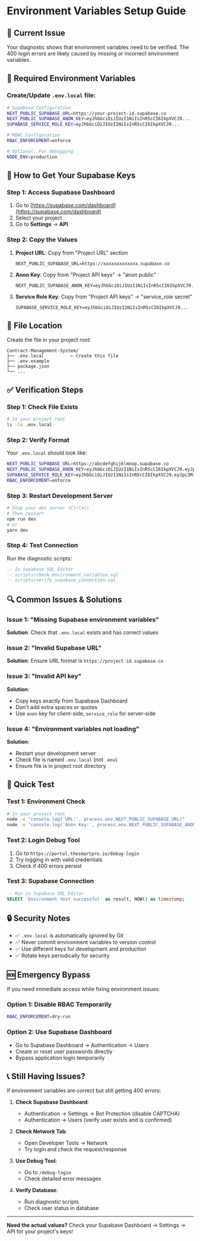 # Environment Variables Setup Guide

## 🚨 Current Issue

Your diagnostic shows that environment variables need to be verified. The 400 login errors are likely caused by missing or incorrect environment variables.

## 🔧 Required Environment Variables

### **Create/Update `.env.local` file:**

```bash
# Supabase Configuration
NEXT_PUBLIC_SUPABASE_URL=https://your-project-id.supabase.co
NEXT_PUBLIC_SUPABASE_ANON_KEY=eyJhbGciOiJIUzI1NiIsInR5cCI6IkpXVCJ9...
SUPABASE_SERVICE_ROLE_KEY=eyJhbGciOiJIUzI1NiIsInR5cCI6IkpXVCJ9...

# RBAC Configuration
RBAC_ENFORCEMENT=enforce

# Optional: For debugging
NODE_ENV=production
```

## 🎯 How to Get Your Supabase Keys

### **Step 1: Access Supabase Dashboard**

1. Go to [https://supabase.com/dashboard](https://supabase.com/dashboard)
2. Select your project
3. Go to **Settings** → **API**

### **Step 2: Copy the Values**

1. **Project URL**: Copy from "Project URL" section

   ```
   NEXT_PUBLIC_SUPABASE_URL=https://xxxxxxxxxxxxx.supabase.co
   ```

2. **Anon Key**: Copy from "Project API keys" → "anon public"

   ```
   NEXT_PUBLIC_SUPABASE_ANON_KEY=eyJhbGciOiJIUzI1NiIsInR5cCI6IkpXVCJ9...
   ```

3. **Service Role Key**: Copy from "Project API keys" → "service_role secret"
   ```
   SUPABASE_SERVICE_ROLE_KEY=eyJhbGciOiJIUzI1NiIsInR5cCI6IkpXVCJ9...
   ```

## 📁 File Location

Create the file in your project root:

```
Contract-Management-System/
├── .env.local          ← Create this file
├── .env.example
├── package.json
└── ...
```

## ✅ Verification Steps

### **Step 1: Check File Exists**

```bash
# In your project root
ls -la .env.local
```

### **Step 2: Verify Format**

Your `.env.local` should look like:

```bash
NEXT_PUBLIC_SUPABASE_URL=https://abcdefghijklmnop.supabase.co
NEXT_PUBLIC_SUPABASE_ANON_KEY=eyJhbGciOiJIUzI1NiIsInR5cCI6IkpXVCJ9.eyJpc3MiOiJzdXBhYmFzZSIsInJlZiI6ImFiY2RlZmdoaWprbG1ub3AiLCJyb2xlIjoiYW5vbiIsImlhdCI6MTYzNDU2Nzg5MCwiZXhwIjoxOTUwMTQzODkwfQ.example_signature
SUPABASE_SERVICE_ROLE_KEY=eyJhbGciOiJIUzI1NiIsInR5cCI6IkpXVCJ9.eyJpc3MiOiJzdXBhYmFzZSIsInJlZiI6ImFiY2RlZmdoaWprbG1ub3AiLCJyb2xlIjoic2VydmljZV9yb2xlIiwiaWF0IjoxNjM0NTY3ODkwLCJleHAiOjE5NTAxNDM4OTB9.example_service_signature
RBAC_ENFORCEMENT=enforce
```

### **Step 3: Restart Development Server**

```bash
# Stop your dev server (Ctrl+C)
# Then restart
npm run dev
# or
yarn dev
```

### **Step 4: Test Connection**

Run the diagnostic scripts:

```sql
-- In Supabase SQL Editor
-- scripts/check_environment_variables.sql
-- scripts/verify_supabase_connection.sql
```

## 🔍 Common Issues & Solutions

### **Issue 1: "Missing Supabase environment variables"**

**Solution**: Check that `.env.local` exists and has correct values

### **Issue 2: "Invalid Supabase URL"**

**Solution**: Ensure URL format is `https://project-id.supabase.co`

### **Issue 3: "Invalid API key"**

**Solution**:

- Copy keys exactly from Supabase Dashboard
- Don't add extra spaces or quotes
- Use `anon` key for client-side, `service_role` for server-side

### **Issue 4: "Environment variables not loading"**

**Solution**:

- Restart your development server
- Check file is named `.env.local` (not `.env`)
- Ensure file is in project root directory

## 🚀 Quick Test

### **Test 1: Environment Check**

```bash
# In your project root
node -e "console.log('URL:', process.env.NEXT_PUBLIC_SUPABASE_URL)"
node -e "console.log('Anon Key:', process.env.NEXT_PUBLIC_SUPABASE_ANON_KEY?.substring(0, 20) + '...')"
```

### **Test 2: Login Debug Tool**

1. Go to `https://portal.thesmartpro.io/debug-login`
2. Try logging in with valid credentials
3. Check if 400 errors persist

### **Test 3: Supabase Connection**

```sql
-- Run in Supabase SQL Editor
SELECT 'Environment test successful' as result, NOW() as timestamp;
```

## 🔒 Security Notes

- ✅ `.env.local` is automatically ignored by Git
- ✅ Never commit environment variables to version control
- ✅ Use different keys for development and production
- ✅ Rotate keys periodically for security

## 🆘 Emergency Bypass

If you need immediate access while fixing environment issues:

### **Option 1: Disable RBAC Temporarily**

```bash
RBAC_ENFORCEMENT=dry-run
```

### **Option 2: Use Supabase Dashboard**

- Go to Supabase Dashboard → Authentication → Users
- Create or reset user passwords directly
- Bypass application login temporarily

## 📞 Still Having Issues?

If environment variables are correct but still getting 400 errors:

1. **Check Supabase Dashboard**:
   - Authentication → Settings → Bot Protection (disable CAPTCHA)
   - Authentication → Users (verify user exists and is confirmed)

2. **Check Network Tab**:
   - Open Developer Tools → Network
   - Try login and check the request/response

3. **Use Debug Tool**:
   - Go to `/debug-login`
   - Check detailed error messages

4. **Verify Database**:
   - Run diagnostic scripts
   - Check user status in database

---

**Need the actual values?** Check your Supabase Dashboard → Settings → API for your project's keys!
